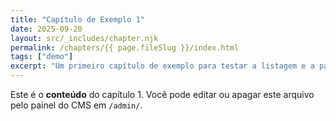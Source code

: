 ```yaml
---
title: "Capítulo de Exemplo 1"
date: 2025-09-20
layout: src/_includes/chapter.njk
permalink: /chapters/{{ page.fileSlug }}/index.html
tags: ["demo"]
excerpt: "Um primeiro capítulo de exemplo para testar a listagem e a página individual."
---
```

Este é o **conteúdo** do capítulo 1. Você pode editar ou apagar este arquivo pelo painel do CMS em `/admin/`.
